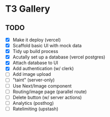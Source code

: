 # T3 Gallery

## TODO

- [x] Make it deploy (vercel)
- [x] Scaffold basic UI with mock data
- [x] Tidy up build process
- [x] Acutally set up a database (vercel postgres)
- [x] Attach database to UI
- [x] Add authentication (w/ clerk)
- [ ] Add image upload
- [ ] "taint" (server-only)
- [ ] Use Next/Image component
- [ ] Routing/image page (parallel route)
- [ ] Delete button (w/ server actions)
- [ ] Analytics (posthog)
- [ ] Ratelimiting (upstash)
